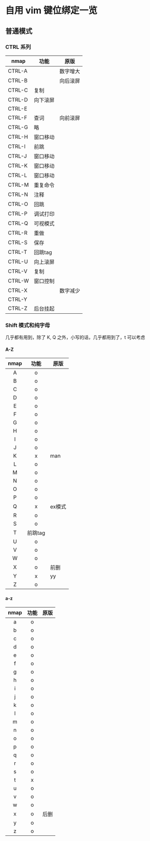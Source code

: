 # 自用 vim 键位绑定一览

## 普通模式

### CTRL 系列

| nmap   | 功能     | 原版     |
|--------|----------|----------|
| CTRL-A |          | 数字增大 |
| CTRL-B |          | 向后滚屏 |
| CTRL-C | 复制     |          |
| CTRL-D | 向下滚屏 |          |
| CTRL-E |          |          |
| CTRL-F | 查词     | 向前滚屏 |
| CTRL-G | 略       |          |
| CTRL-H | 窗口移动 |          |
| CTRL-I | 前跳     |          |
| CTRL-J | 窗口移动 |          |
| CTRL-K | 窗口移动 |          |
| CTRL-L | 窗口移动 |          |
| CTRL-M | 重复命令 | <CR>     |
| CTRL-N | 注释     |          |
| CTRL-O | 回跳     |          |
| CTRL-P | 调试打印 |          |
| CTRL-Q | 可视模式 |          |
| CTRL-R | 重做     |          |
| CTRL-S | 保存     |          |
| CTRL-T | 回跳tag  |          |
| CTRL-U | 向上滚屏 |          |
| CTRL-V | 复制     |          |
| CTRL-W | 窗口控制 |          |
| CTRL-X |          | 数字减少 |
| CTRL-Y |          |          |
| CTRL-Z | 后台挂起 |          |

### Shift 模式和纯字母

几乎都有用到，除了 K, Q 之外，小写的话，几乎都用到了，t 可以考虑

#### A-Z
| nmap |   功能  | 原版   |
|:----:|:-------:|--------|
|   A  |    o    |        |
|   B  |    o    |        |
|   C  |    o    |        |
|   D  |    o    |        |
|   E  |    o    |        |
|   F  |    o    |        |
|   G  |    o    |        |
|   H  |    o    |        |
|   I  |    o    |        |
|   J  |    o    |        |
|   K  |    x    | man    |
|   L  |    o    |        |
|   M  |    o    |        |
|   N  |    o    |        |
|   O  |    o    |        |
|   P  |    o    |        |
|   Q  |    x    | ex模式 |
|   R  |    o    |        |
|   S  |    o    |        |
|   T  | 前跳tag |        |
|   U  |    o    |        |
|   V  |    o    |        |
|   W  |    o    |        |
|   X  |    o    | 前删   |
|   Y  |    x    | yy     |
|   Z  |    o    |        |

#### a-z
| nmap | 功能 | 原版 |
|:----:|:----:|------|
|   a  |   o  |      |
|   b  |   o  |      |
|   c  |   o  |      |
|   d  |   o  |      |
|   e  |   o  |      |
|   f  |   o  |      |
|   g  |   o  |      |
|   h  |   o  |      |
|   i  |   o  |      |
|   j  |   o  |      |
|   k  |   o  |      |
|   l  |   o  |      |
|   m  |   o  |      |
|   n  |   o  |      |
|   o  |   o  |      |
|   p  |   o  |      |
|   q  |   o  |      |
|   r  |   o  |      |
|   s  |   o  |      |
|   t  |   x  |      |
|   u  |   o  |      |
|   v  |   o  |      |
|   w  |   o  |      |
|   x  |   o  | 后删 |
|   y  |   o  |      |
|   z  |   o  |      |

